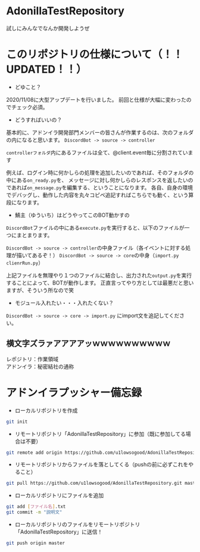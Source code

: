 # AdonillaTestRepository
試しにみんなでなんか開発しようぜ

# このリポジトリの仕様について（！！UPDATED！！）

* どゆこと？

2020/11/08に大型アップデートを行いました。
前回と仕様が大幅に変わったのでチェック必須。

* どうすればいいの？

基本的に、アドンイラ開発部門メンバーの皆さんが作業するのは、次のフォルダの内になると思います。
```DiscordBot -> source -> controller```

```controllerフォルダ```内にあるファイルは全て、@client.event毎に分割されています

例えば、ログイン時に何かしらの処理を追加したいのであれば、そのフォルダの中にある```on_ready.py```を、
メッセージに対し何かしらのレスポンスを返したいのであれば```on_message.py```を編集する、ということになります。
各自、自身の環境でデバッグし、動作した内容を丸々コピペ追記すればこちらでも動く、という算段になります。


* 鯖主（ゆういち）はどうやってこのBOT動かすの

```DiscordBot```ファイルの中にある```execute.py```を実行すると、以下のファイルが一つにまとまります。

```DiscordBot -> source -> controller```の中身ファイル（各イベントに対する処理が描いてあるぞ！）
```DiscordBot -> source -> core```の中身（```import.py``` ```clienrRun.py```）

上記ファイルを無理やり１つのファイルに結合し、出力された```output.py```を実行することによって、BOTが動作します。
正直言ってやり方としては最悪だと思いますが、そういう所なので笑

* モジュール入れたい・・・入れたくない？

```DiscordBot -> source -> core -> import.py``` にimport文を追記してください。

## 横文字ズラァアアアアッｗｗｗｗｗｗｗｗｗｗ

レポジトリ：作業領域  
アドンイラ：秘密結社の通称  

# アドンイラプッシャー備忘録
* ローカルリポジトリを作成
```bash
git init
```

* リモートリポジトリ「AdonillaTestRepository」に参加（既に参加してる場合は不要）
```bash
git remote add origin https://github.com/u1lowsogood/AdonillaTestRepository.git
```

* リモートリポジトリからファイルを落としてくる（pushの前に必ずこれをやること）
```bash
git pull https://github.com/u1lowsogood/AdonillaTestRepository.git master
```

* ローカルリポジトリにファイルを追加
```bash
git add [ファイル名].txt
git commit -m "説明文"
```

* ローカルリポジトリのファイルをリモートリポジトリ「AdonillaTestRepository」に送信！
```bash
git push origin master
```
